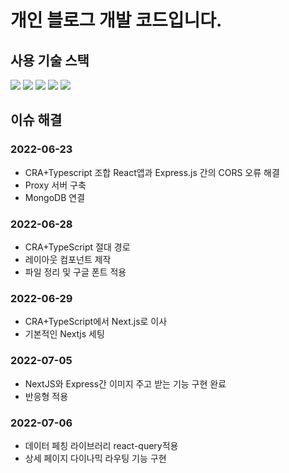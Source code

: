 # 개인 블로그 개발 코드입니다. 
## 사용 기술 스택
<img src="https://img.shields.io/badge/React-61DAFB?style=flat-square&logo=React&logoColor=white"/></a>
<img src="https://img.shields.io/badge/NextJS-000000?style=flat-square&logo=Next.js&logoColor=white"/></a>
<img src="https://img.shields.io/badge/Express-000000?style=flat-square&logo=Express&logoColor=white"/></a>
<img src="https://img.shields.io/badge/React Query-FF4154?style=flat-square&logo=React Query&logoColor=white"/></a>
<img src="https://img.shields.io/badge/MongoDB-47A248?style=flat-square&logo=MongoDB&logoColor=white"/></a>

## 이슈 해결
### 2022-06-23
- CRA+Typescript 조합 React앱과 Express.js 간의 CORS 오류 해결
- Proxy 서버 구축
- MongoDB 연결 

### 2022-06-28
- CRA+TypeScript 절대 경로
- 레이아웃 컴포넌트 제작
- 파일 정리 및 구글 폰트 적용

### 2022-06-29
- CRA+TypeScript에서 Next.js로 이사
- 기본적인 Nextjs 세팅 

### 2022-07-05
- NextJS와 Express간 이미지 주고 받는 기능 구현 완료 
- 반응형 적용 

### 2022-07-06
- 데이터 페칭 라이브러리 react-query적용 
- 상세 페이지 다이나믹 라우팅 기능 구현 
